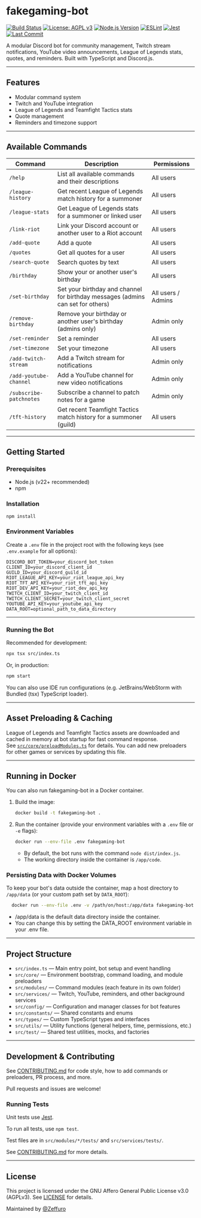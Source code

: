 # fakegaming-bot

[![Build Status](https://github.com/Zeffuro/fakegaming-bot/actions/workflows/ci.yml/badge.svg)](https://github.com/Zeffuro/fakegaming-bot/actions)
[![License: AGPL v3](https://img.shields.io/badge/License-AGPLv3-blue.svg)](LICENSE)
[![Node.js Version](https://img.shields.io/badge/node-%3E=22.0.0-brightgreen)](https://nodejs.org/)
[![ESLint](https://img.shields.io/badge/code_style-eslint-blue.svg)](https://eslint.org/)
[![Jest](https://img.shields.io/badge/tested_with-jest-99424f.svg?logo=jest)](https://jestjs.io/)
[![Last Commit](https://img.shields.io/github/last-commit/Zeffuro/fakegaming-bot)](https://github.com/Zeffuro/fakegaming-bot/commits)

A modular Discord bot for community management, Twitch stream notifications, YouTube video announcements, League of
Legends stats, quotes, and reminders. Built with TypeScript and Discord.js.

---

## Features

- Modular command system
- Twitch and YouTube integration
- League of Legends and Teamfight Tactics stats
- Quote management
- Reminders and timezone support

---

## Available Commands

<!-- COMMAND_TABLE_START -->

| Command                 | Description                                                                     | Permissions        |
|-------------------------|---------------------------------------------------------------------------------|--------------------|
| `/help`                 | List all available commands and their descriptions                              | All users          |
| `/league-history`       | Get recent League of Legends match history for a summoner                       | All users          |
| `/league-stats`         | Get League of Legends stats for a summoner or linked user                       | All users          |
| `/link-riot`            | Link your Discord account or another user to a Riot account                     | All users          |
| `/add-quote`            | Add a quote                                                                     | All users          |
| `/quotes`               | Get all quotes for a user                                                       | All users          |
| `/search-quote`         | Search quotes by text                                                           | All users          |
| `/birthday`             | Show your or another user's birthday                                            | All users          |
| `/set-birthday`         | Set your birthday and channel for birthday messages (admins can set for others) | All users / Admins |
| `/remove-birthday`      | Remove your birthday or another user's birthday (admins only)                   | Admin only         |
| `/set-reminder`         | Set a reminder                                                                  | All users          |
| `/set-timezone`         | Set your timezone                                                               | All users          |
| `/add-twitch-stream`    | Add a Twitch stream for notifications                                           | Admin only         |
| `/add-youtube-channel`  | Add a YouTube channel for new video notifications                               | Admin only         |
| `/subscribe-patchnotes` | Subscribe a channel to patch notes for a game                                   | Admin only         |
| `/tft-history`          | Get recent Teamfight Tactics match history for a summoner (guild)               | All users          |

<!-- COMMAND_TABLE_END -->
---

## Getting Started

### Prerequisites

- Node.js (v22+ recommended)
- npm

### Installation

```bash
npm install
```

### Environment Variables

Create a `.env` file in the project root with the following keys (see `.env.example` for all options):

```
DISCORD_BOT_TOKEN=your_discord_bot_token
CLIENT_ID=your_discord_client_id
GUILD_ID=your_discord_guild_id
RIOT_LEAGUE_API_KEY=your_riot_league_api_key
RIOT_TFT_API_KEY=your_riot_tft_api_key
RIOT_DEV_API_KEY=your_riot_dev_api_key
TWITCH_CLIENT_ID=your_twitch_client_id
TWITCH_CLIENT_SECRET=your_twitch_client_secret
YOUTUBE_API_KEY=your_youtube_api_key
DATA_ROOT=optional_path_to_data_directory
```

---

### Running the Bot

Recommended for development:

```bash
npx tsx src/index.ts
```

Or, in production:

```bash
npm start
```

You can also use IDE run configurations (e.g. JetBrains/WebStorm with Bundled (tsx) TypeScript loader).

---

## Asset Preloading & Caching

League of Legends and Teamfight Tactics assets are downloaded and cached in memory at bot startup for fast command
response.  
See [`src/core/preloadModules.ts`](src/core/preloadModules.ts) for details. You can add new preloaders for other games
or services by updating this file.

---

## Running in Docker

You can also run fakegaming-bot in a Docker container.

1. Build the image:
    ```bash
    docker build -t fakegaming-bot .
    ```
2. Run the container (provide your environment variables with a `.env` file or `-e` flags):
    ```bash
    docker run --env-file .env fakegaming-bot
    ```
    - By default, the bot runs with the command `node dist/index.js`.
    - The working directory inside the container is `/app/code`.

### Persisting Data with Docker Volumes

To keep your bot's data outside the container, map a host directory to `/app/data` (or your custom path set by
`DATA_ROOT`):

```bash
  docker run --env-file .env -v /path/on/host:/app/data fakegaming-bot
```

- /app/data is the default data directory inside the container.
- You can change this by setting the DATA_ROOT environment variable in your .env file.

---

## Project Structure

- `src/index.ts` — Main entry point, bot setup and event handling
- `src/core/` — Environment bootstrap, command loading, and module preloaders
- `src/modules/` — Command modules (each feature in its own folder)
- `src/services/` — Twitch, YouTube, reminders, and other background services
- `src/config/` — Configuration and manager classes for bot features
- `src/constants/` — Shared constants and enums
- `src/types/` — Custom TypeScript types and interfaces
- `src/utils/` — Utility functions (general helpers, time, permissions, etc.)
- `src/test/` — Shared test utilities, mocks, and factories

---

## Development & Contributing

See [CONTRIBUTING.md](./CONTRIBUTING.md) for code style, how to add commands or preloaders, PR process, and more.

Pull requests and issues are welcome!

### Running Tests

Unit tests use [Jest](https://jestjs.io/).

To run all tests, use `npm test`.

Test files are in `src/modules/*/tests/` and `src/services/tests/`.

See [CONTRIBUTING.md](./CONTRIBUTING.md) for more details.

---

## License

This project is licensed under the GNU Affero General Public License v3.0 (AGPLv3).
See [LICENSE](./LICENSE) for details.

Maintained by [@Zeffuro](https://github.com/Zeffuro)